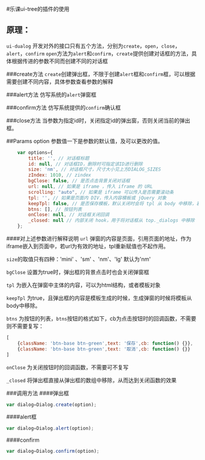 #乐课ui-tree的插件的使用

## 原理：
`ui-dualog` 开发对外的接口只有五个方法，分别为`create`，`open`，`close`，`alert`，`confirm`
`open`方法为`alert`和`confirm`，`create`提供创建对话框的方法，具体根据传进的参数不同而创建不同的对话框

###create方法
`create`创建弹出框，不限于创建`alert`框和`confirm`框，可以根据需要创建不同内容，具体参数查看参数的解释

###alert方法
仿写系统的`alert`弹窗框

###confirm方法
仿写系统提供的`confirm`确认框

###close方法
当参数为指定id时，关闭指定id的弹出窗，否则关闭当前的弹出框。


##Params
option 参数值一下是参数的默认值，及可以更改的值。

```javascript
	var options={
		title: '', // 对话框标题
		id: null, // 对话框ID，删除时可指定该ID进行删除
		size: 'nm', // 对话框尺寸，尺寸大小见上方DIALOG_SIZES
		zIndex: 1010, // zindex
		bgClose: false, // 是否点击背景关闭对话框
		url: null, // 如果是 iframe ，传入 iframe 的 URL
		scrolling: "auto", // 如果是 iframe 可以传入是否需要滚动条
		tpl: '', // 如果是页面内 DIV，传入内容模板或 jQuery 对象
		keepTpl: false, // 是否保存模板，默认关闭时会将 tpl 从 body 中移除，若传入的是 jQuery 对象，可以将 keepTpl 设置为 true
		btns: [], // 按钮列表
		onClose: null, // 对话框关闭回调
		_closed: null // 内部关闭 hook，用于将对话框从 top._dialogs 中移除
	};
```

####对上述参数进行解释说明
`url` 弹窗的内容是页面，引用页面的地址，作为iframe嵌入到页面中，若url为有效的地址，tpl重新赋值也不起作用。

`size`的取值只有四种：'mini' 、'sm' 、'nm'、'lg' 默认为'nm'

`bgClose` 设置为true时，弹出框的背景点击时也会关闭弹窗框

`tpl` 为嵌入在弹窗中主体的内容，可以为html结构，或者模板对象

`keepTpl` 为true，且弹出框的内容是模板生成的时候，生成弹窗的时候将模板从body中移除。

`btns` 为按钮的列表，`btns`按钮的格式如下，cb为点击按钮时的回调函数，不需要则不需要复写：

```javascript
[
	{className: 'btn-base btn-green',text: '保存',cb: function() {}},
	{className: 'btn-base btn-green',text: '取消',cb: function() {}}
]
```

`onClose` 为关闭按钮时的回调函数，不需要可不复写

`_closed` 将弹出框直接从弹出框的数组中移除，从而达到关闭函数的效果

###调用方法
####弹出框

```javascript
var dialog=Dialog.create(option);
```

####alert框
```javascript
var dialog=Dialog.alert(option);
```

####confirm
```javascript
var dialog=Dialog.confirm(option);
```